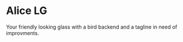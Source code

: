 
# Alice LG

Your friendly looking glass with a bird backend and
a tagline in need of improvments.


